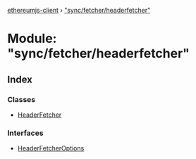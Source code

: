 [ethereumjs-client](../README.md) › ["sync/fetcher/headerfetcher"](_sync_fetcher_headerfetcher_.md)

# Module: "sync/fetcher/headerfetcher"

## Index

### Classes

* [HeaderFetcher](../classes/_sync_fetcher_headerfetcher_.headerfetcher.md)

### Interfaces

* [HeaderFetcherOptions](../interfaces/_sync_fetcher_headerfetcher_.headerfetcheroptions.md)
